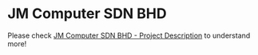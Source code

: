 # JM Computer SDN BHD

Please check [JM Computer SDN BHD - Project Description][JM Computer SDN BHD - Project Description] to understand more!

[JM Computer SDN BHD - Project Description]: https://github.com/JunMingTeh-2018/RDBMS-JM_Computer_SDN_BHD/blob/master/JM%20Computer%20SDN%20BHD%20-%20Project%20Description.pdf
